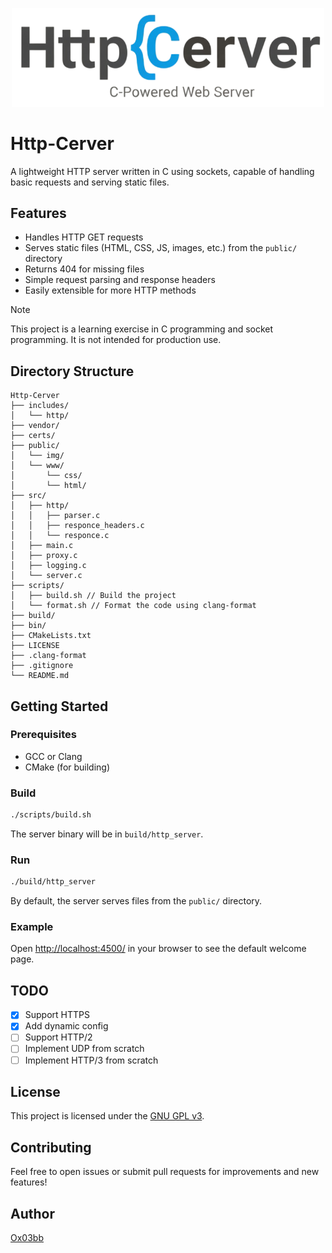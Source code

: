 <p align="center">
<img src="./public/img/img.png" alt="Logo" width="500" />
</p>

# Http-Cerver

A lightweight HTTP server written in C using sockets, capable of handling basic requests and serving static files.

## Features

- Handles HTTP GET requests
- Serves static files (HTML, CSS, JS, images, etc.) from the `public/` directory
- Returns 404 for missing files
- Simple request parsing and response headers
- Easily extensible for more HTTP methods

> [!note]
>This project is a learning exercise in C programming and socket programming. It is not intended for production use.

## Directory Structure

```
Http-Cerver
├── includes/
│   └── http/
├── vendor/
├── certs/
├── public/
│   └── img/
│   └── www/
│       └── css/
│       └── html/
├── src/
│   ├── http/
│   │   ├── parser.c
│   │   ├── responce_headers.c
│   │   └── responce.c
│   ├── main.c
│   ├── proxy.c
│   ├── logging.c
│   └── server.c
├── scripts/
│   ├── build.sh // Build the project
│   └── format.sh // Format the code using clang-format
├── build/
├── bin/
├── CMakeLists.txt
├── LICENSE
├── .clang-format
├── .gitignore
└── README.md
```

## Getting Started

### Prerequisites

- GCC or Clang
- CMake (for building)

### Build

```sh
./scripts/build.sh
```

The server binary will be in `build/http_server`.

### Run

```sh
./build/http_server
```

By default, the server serves files from the `public/` directory.

### Example

Open [http://localhost:4500/](http://localhost:4500/) in your browser to see the default welcome page.

## TODO

- [X] Support HTTPS
- [X] Add dynamic config
- [ ] Support HTTP/2
- [ ] Implement UDP from scratch
- [ ] Implement HTTP/3 from scratch

## License

This project is licensed under the [GNU GPL v3](LICENSE).

## Contributing

Feel free to open issues or submit pull requests for improvements and new features!

## Author

[Ox03bb](https://github.com/Ox03bb/Http-Cerver)